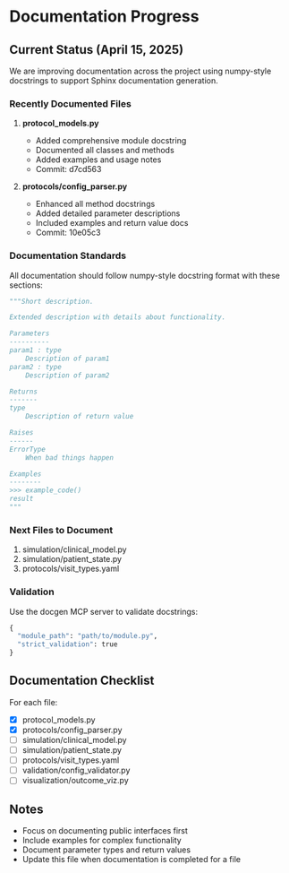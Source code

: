 # Documentation Progress

## Current Status (April 15, 2025)

We are improving documentation across the project using numpy-style docstrings to support Sphinx documentation generation.

### Recently Documented Files

1. **protocol_models.py**
   - Added comprehensive module docstring
   - Documented all classes and methods
   - Added examples and usage notes
   - Commit: d7cd563

2. **protocols/config_parser.py**  
   - Enhanced all method docstrings
   - Added detailed parameter descriptions
   - Included examples and return value docs
   - Commit: 10e05c3

### Documentation Standards

All documentation should follow numpy-style docstring format with these sections:

```python
"""Short description.

Extended description with details about functionality.

Parameters
----------
param1 : type
    Description of param1
param2 : type
    Description of param2

Returns
-------
type
    Description of return value

Raises
------
ErrorType
    When bad things happen

Examples
--------
>>> example_code()
result
"""
```

### Next Files to Document

1. simulation/clinical_model.py
2. simulation/patient_state.py  
3. protocols/visit_types.yaml

### Validation

Use the docgen MCP server to validate docstrings:
```python
{
  "module_path": "path/to/module.py",
  "strict_validation": true
}
```

## Documentation Checklist

For each file:
- [x] protocol_models.py
- [x] protocols/config_parser.py
- [ ] simulation/clinical_model.py
- [ ] simulation/patient_state.py
- [ ] protocols/visit_types.yaml
- [ ] validation/config_validator.py
- [ ] visualization/outcome_viz.py

## Notes

- Focus on documenting public interfaces first
- Include examples for complex functionality
- Document parameter types and return values
- Update this file when documentation is completed for a file
